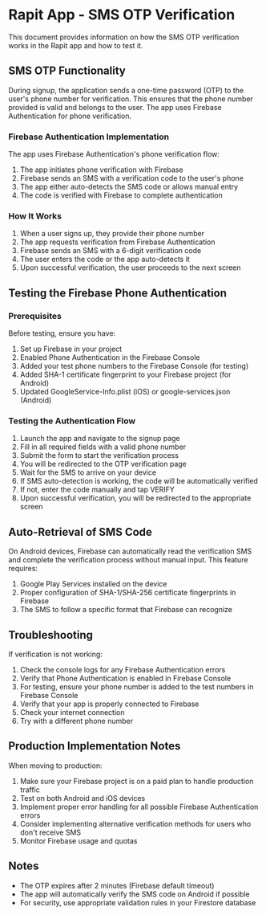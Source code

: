 # Rapit App - SMS OTP Verification

This document provides information on how the SMS OTP verification works in the Rapit app and how to test it.

## SMS OTP Functionality

During signup, the application sends a one-time password (OTP) to the user's phone number for verification. This ensures that the phone number provided is valid and belongs to the user. The app uses Firebase Authentication for phone verification.

### Firebase Authentication Implementation

The app uses Firebase Authentication's phone verification flow:

1. The app initiates phone verification with Firebase
2. Firebase sends an SMS with a verification code to the user's phone
3. The app either auto-detects the SMS code or allows manual entry
4. The code is verified with Firebase to complete authentication

### How It Works

1. When a user signs up, they provide their phone number
2. The app requests verification from Firebase Authentication
3. Firebase sends an SMS with a 6-digit verification code
4. The user enters the code or the app auto-detects it
5. Upon successful verification, the user proceeds to the next screen

## Testing the Firebase Phone Authentication

### Prerequisites

Before testing, ensure you have:

1. Set up Firebase in your project
2. Enabled Phone Authentication in the Firebase Console
3. Added your test phone numbers to the Firebase Console (for testing)
4. Added SHA-1 certificate fingerprint to your Firebase project (for Android)
5. Updated GoogleService-Info.plist (iOS) or google-services.json (Android)

### Testing the Authentication Flow

1. Launch the app and navigate to the signup page
2. Fill in all required fields with a valid phone number
3. Submit the form to start the verification process
4. You will be redirected to the OTP verification page
5. Wait for the SMS to arrive on your device
6. If SMS auto-detection is working, the code will be automatically verified
7. If not, enter the code manually and tap VERIFY
8. Upon successful verification, you will be redirected to the appropriate screen

## Auto-Retrieval of SMS Code

On Android devices, Firebase can automatically read the verification SMS and complete the verification process without manual input. This feature requires:

1. Google Play Services installed on the device
2. Proper configuration of SHA-1/SHA-256 certificate fingerprints in Firebase
3. The SMS to follow a specific format that Firebase can recognize

## Troubleshooting

If verification is not working:

1. Check the console logs for any Firebase Authentication errors
2. Verify that Phone Authentication is enabled in Firebase Console
3. For testing, ensure your phone number is added to the test numbers in Firebase Console
4. Verify that your app is properly connected to Firebase
5. Check your internet connection
6. Try with a different phone number

## Production Implementation Notes

When moving to production:

1. Make sure your Firebase project is on a paid plan to handle production traffic
2. Test on both Android and iOS devices
3. Implement proper error handling for all possible Firebase Authentication errors
4. Consider implementing alternative verification methods for users who don't receive SMS
5. Monitor Firebase usage and quotas

## Notes

- The OTP expires after 2 minutes (Firebase default timeout)
- The app will automatically verify the SMS code on Android if possible
- For security, use appropriate validation rules in your Firestore database
